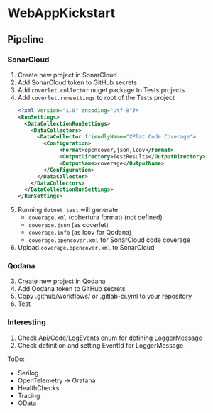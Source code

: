 # WebAppKickstart

## Pipeline

### SonarCloud
1. Create new project in SonarCloud
2. Add SonarCloud token to GitHub secrets
3. Add `coverlet.collector` nuget package to Tests projects
4. Add `coverlet.runsettings` to root of the Tests project
   ```xml
   <?xml version="1.0" encoding="utf-8"?>
   <RunSettings>
     <DataCollectionRunSettings>
       <DataCollectors>
         <DataCollector friendlyName="XPlat Code Coverage">
           <Configuration>          
                <Format>opencover,json,lcov</Format>
                <OutputDirectory>TestResults</OutputDirectory>
                <OutputName>coverage</OutputName>
           </Configuration>
         </DataCollector>
       </DataCollectors>
     </DataCollectionRunSettings>
   </RunSettings>
   ```
5. Running `dotnet test` will generate 
   * `coverage.xml` (cobertura format) (not defined)
   * `coverage.json` (as coverlet) 
   * `coverage.info` (as lcov for Qodana)
   * `coverage.opencover.xml` for SonarCloud code coverage
6. Upload `coverage.opencover.xml` to SonarCloud

### Qodana
3. Create new project in Qodana
4. Add Qodana token to GitHub secrets
5. Copy .github/workflows/ or .gitlab-ci.yml to your repository
6. Test

### Interesting
1. Check Api/Code/LogEvents enum for defining LoggerMessage
2. Check definition and setting EventId for LoggerMessage

ToDo:
* Serilog
* OpenTelemetry -> Grafana
* HealthChecks
* Tracing
* OData
